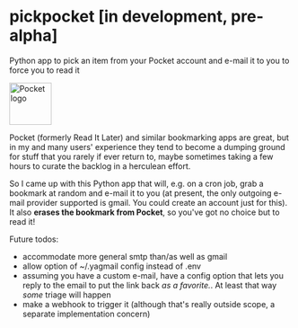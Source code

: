 # pickpocket [in development, pre-alpha]
Python app to pick an item from your Pocket account and e-mail it to you to force you to read it

<img src="https://www.dtdata.io/shared/pocket.svg" alt="Pocket logo" width="75">

Pocket (formerly Read It Later) and similar bookmarking apps are great, but in my and many users' experience they tend to become a dumping ground for stuff that you rarely if ever return to, maybe sometimes taking a few hours to curate the backlog in a herculean effort.

So I came up with this Python app that will, e.g. on a cron job, grab a bookmark at random and e-mail it to you (at present, the only outgoing e-mail provider supported is gmail. You could create an account just for this). It also **erases the bookmark from Pocket**, so you've got no choice but to read it!

Future todos:
* accommodate more general smtp than/as well as gmail
* allow option of ~/.yagmail config instead of .env
* assuming you have a custom e-mail, have a config option that lets you reply to the email to put the link back *as a favorite.*. At least that way *some* triage will happen
* make a webhook to trigger it (although that's really outside scope, a separate implementation concern)
